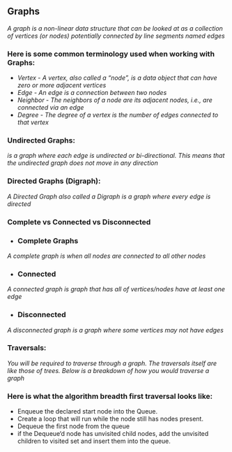 ## Graphs

*A graph is a non-linear data structure that can be looked at as a collection of vertices (or nodes) potentially connected by line segments named edges*

### Here is some common terminology used when working with Graphs:

- *Vertex - A vertex, also called a “node”, is a data object that can have zero or more adjacent vertices*
- *Edge - An edge is a connection between two nodes*
- *Neighbor - The neighbors of a node are its adjacent nodes, i.e., are connected via an edge*
- *Degree - The degree of a vertex is the number of edges connected to that vertex*

### Undirected Graphs:
*is a graph where each edge is undirected or bi-directional. This means that the undirected graph does not move in any direction*

### Directed Graphs (Digraph):
*A Directed Graph also called a Digraph is a graph where every edge is directed*

### Complete vs Connected vs Disconnected

- ### Complete Graphs
*A complete graph is when all nodes are connected to all other nodes*

- ### Connected
*A connected graph is graph that has all of vertices/nodes have at least one edge*

- ### Disconnected
*A disconnected graph is a graph where some vertices may not have edges*

### Traversals:
*You will be required to traverse through a graph. The traversals itself are like those of trees. Below is a breakdown of how you would traverse a graph*

### Here is what the algorithm breadth first traversal looks like:

- Enqueue the declared start node into the Queue.
- Create a loop that will run while the node still has nodes present.
- Dequeue the first node from the queue
- if the Dequeue‘d node has unvisited child nodes, add the unvisited children to visited set and insert them into the queue.
